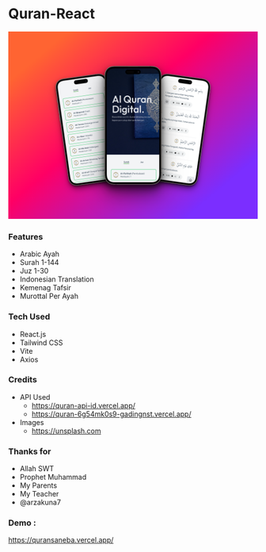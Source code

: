 # Quran-React
![thumbnail](src/assets/985shots_so.png)

### Features
- Arabic Ayah
- Surah 1-144
- Juz 1-30
- Indonesian Translation
- Kemenag Tafsir
- Murottal Per Ayah

### Tech Used
- React.js
- Tailwind CSS
- Vite
- Axios

### Credits
- API Used
   - https://quran-api-id.vercel.app/
   - https://quran-6g54mk0s9-gadingnst.vercel.app/
- Images 
   - https://unsplash.com

### Thanks for
- Allah SWT
- Prophet Muhammad
- My Parents
- My Teacher
- @arzakuna7

### Demo : 
https://quransaneba.vercel.app/
